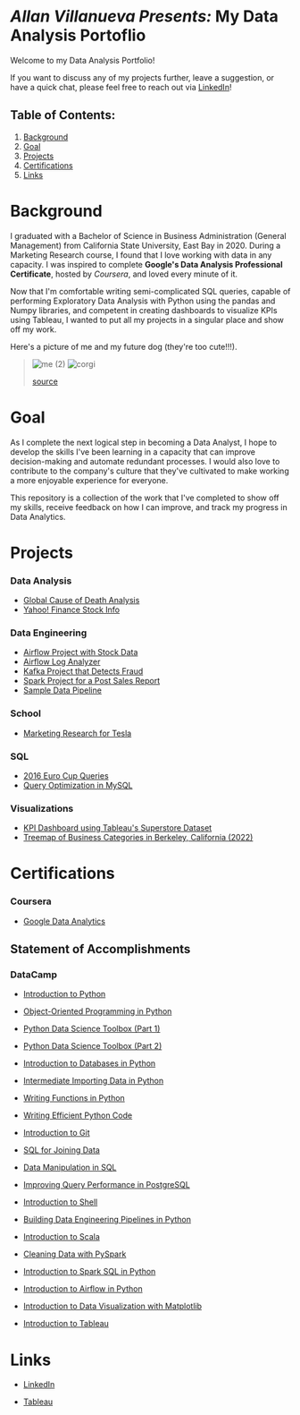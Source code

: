 # *Allan Villanueva Presents:* My Data Analysis Portoflio
Welcome to my Data Analysis Portfolio! 

If you want to discuss any of my projects further, leave a suggestion, or have a quick chat, please feel free to reach out via [LinkedIn](https://www.linkedin.com/in/allanvde/)!

## Table of Contents:
1) [Background](https://github.com/allan-villan/data-analysis-portfolio#background)
2) [Goal](https://github.com/allan-villan/data-analysis-portfolio#goal)
3) [Projects](https://github.com/allan-villan/data-analysis-portfolio#projects)
4) [Certifications](https://github.com/allan-villan/data-analysis-portfolio#certifications)
5) [Links](https://github.com/allan-villan/data-analysis-portfolio#links)

# Background
I graduated with a Bachelor of Science in Business Administration (General Management) from California State University, East Bay in 2020. During a Marketing Research course, I found that I love working with data in any capacity. I was inspired to complete **Google's Data Analysis Professional Certificate**, hosted by *Coursera*, and loved every minute of it. 

Now that I'm comfortable writing semi-complicated SQL queries, capable of performing Exploratory Data Analysis with Python using the pandas
and Numpy libraries, and competent in creating dashboards to visualize KPIs using Tableau, I wanted to put all my projects in a singular place and show off my work.

Here's a picture of me and my future dog (they're too cute!!!).

> ![me (2)](https://user-images.githubusercontent.com/84660320/205746396-101944c0-4e82-4ff9-abc1-193d170b3268.png)
> ![corgi](https://user-images.githubusercontent.com/84660320/205746507-e9e0cc52-67c2-4d56-bf25-d60d62c6289e.jpg)
> 
> [source](https://iheartdogs.com/meet-gen-the-corgi-the-most-expressive-dog-in-the-world/)

# Goal
As I complete the next logical step in becoming a Data Analyst, I hope to develop the skills I've been learning in a capacity that can improve decision-making and automate redundant processes. I would also love to contribute to the company's culture that they've cultivated to make working a more enjoyable experience for everyone.

This repository is a collection of the work that I've completed to show off my skills, receive feedback on how I can improve, and track my progress in Data Analytics.

# Projects

### Data Analysis
- [Global Cause of Death Analysis](https://github.com/ko-allan/global-cause-of-death-analysis/blob/main/cause_of_deaths_analysis.ipynb)
- [Yahoo! Finance Stock Info](https://github.com/ko-allan/yfinance-info/blob/main/stocks.ipynb)

### Data Engineering
- [Airflow Project with Stock Data](https://github.com/ko-allan/stock-calcs)
- [Airflow Log Analyzer](https://github.com/ko-allan/airflow-log-analyzer)
- [Kafka Project that Detects Fraud](https://github.com/ko-allan/kafka-fraud-detection)
- [Spark Project for a Post Sales Report](https://github.com/ko-allan/post-sales-report)
- [Sample Data Pipeline](https://github.com/ko-allan/data-pipeline-test)

### School
- [Marketing Research for Tesla](https://github.com/ko-allan/csueb-MKTG-310-tesla)

### SQL
- [2016 Euro Cup Queries](https://github.com/ko-allan/2016-euro-cup-queries)
- [Query Optimization in MySQL](https://github.com/ko-allan/sql-optimization)

### Visualizations
- [KPI Dashboard using Tableau's Superstore Dataset](https://public.tableau.com/app/profile/allan.villanueva/viz/KPIDashboard-SalesProfitYOY/KPIDashboard)
- [Treemap of Business Categories in Berkeley, California (2022)](https://public.tableau.com/app/profile/allan.villanueva/viz/BreakdownofBusinessesinBerkeley2022/BerkeleyNAICSTreemap)

# Certifications

### Coursera

- [Google Data Analytics](https://drive.google.com/file/d/1aJ199VKOuda-MRsihhmhu0J6NXSjpcF2/view?usp=sharing)

## Statement of Accomplishments

### DataCamp
- [Introduction to Python](https://drive.google.com/file/d/1_UhiU1DKiU5Lhz81LMCQQobhVl04TVoK/view?usp=sharing)

- [Object-Oriented Programming in Python](https://drive.google.com/file/d/19FHhnoRXA2jggukhdSMmk9goWVWY0D8w/view?usp=sharing)

- [Python Data Science Toolbox (Part 1)](https://drive.google.com/file/d/1awk9gmPruX-GDHj6C5vPOaPq34ECN3dz/view?usp=sharing)

- [Python Data Science Toolbox (Part 2)](https://drive.google.com/file/d/1qwWt1_FR-zMFk0ebP_x1RCiPilQqme0-/view?usp=sharing)

- [Introduction to Databases in Python](https://drive.google.com/file/d/1gfHypvu8BbYPkgZ5oCjAke6AJ_IXxud_/view?usp=sharing)

- [Intermediate Importing Data in Python](https://drive.google.com/file/d/1M1uR7p2lgtvlSbFXyX4OiIff3XTeUbxr/view?usp=sharing)

- [Writing Functions in Python](https://drive.google.com/file/d/1tHL4ObUebtm7-sREbv0tPC248HvSghai/view?usp=sharing)

- [Writing Efficient Python Code](https://drive.google.com/file/d/16Vc9bO2zKc5lZ40hmQgm1i4I3F1_k0DP/view?usp=sharing)

- [Introduction to Git](https://drive.google.com/file/d/1avKKrJE6HRkUSHYvoM6JrtE4WjON6gK0/view?usp=sharing)

- [SQL for Joining Data](https://drive.google.com/file/d/1nuLo8Soq-K2v03AqvTv0uOhVaiiPMeZ4/view?usp=sharing)

- [Data Manipulation in SQL](https://drive.google.com/file/d/1gMg7VcM2G_KWN3_HrIlIRXZ1F82WvI1T/view?usp=sharing)

- [Improving Query Performance in PostgreSQL](https://drive.google.com/file/d/19NTXUFtVaeiIZne3gYlgGYc93-nFT7H4/view?usp=sharing)

- [Introduction to Shell](https://drive.google.com/file/d/1K9PGIu-pQPBZJvaIbQId-jGq6G-PvR0m/view?usp=sharing)

- [Building Data Engineering Pipelines in Python](https://drive.google.com/file/d/1QYf_6kawMCadwVTlpPmRB-PeCQGJPPj_/view?usp=sharing)

- [Introduction to Scala](https://drive.google.com/file/d/1Dt7o2a0MjUEI-xzYUiwCjuOV69avUPg3/view?usp=sharing)

- [Cleaning Data with PySpark](https://drive.google.com/file/d/1eMxiJbdi0dnEUhBeo9gIs-ZjWydKt6JV/view?usp=sharing)

- [Introduction to Spark SQL in Python](https://drive.google.com/file/d/1Af9_erAwyabXI02cHeZftnIAYw8z-hhI/view?usp=sharing)

- [Introduction to Airflow in Python](https://drive.google.com/file/d/1CLT8AUr1LuUhgJzE69KsPKI178PSISaT/view?usp=sharing)

- [Introduction to Data Visualization with Matplotlib](https://drive.google.com/file/d/1rlIPqW9d6Ja8_A_vy9jsV0fs9q8VDI3s/view?usp=sharing)

- [Introduction to Tableau](https://drive.google.com/file/d/1ps1GmiUrH7Qn_JGunzCft7nXd8hNy6Xe/view?usp=sharing)

# Links
- [LinkedIn](https://www.linkedin.com/in/allanvde/)

- [Tableau](https://public.tableau.com/app/profile/allan.villanueva)
